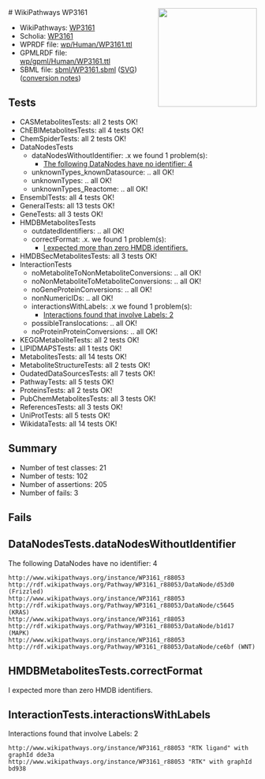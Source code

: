 <img style="float: right; width: 200px" src="../logo.png" />
# WikiPathways WP3161

* WikiPathways: [WP3161](https://identifiers.org/wikipathways:WP3161)
* Scholia: [WP3161](https://scholia.toolforge.org/wikipathways/WP3161)
* WPRDF file: [wp/Human/WP3161.ttl](../wp/Human/WP3161.ttl)
* GPMLRDF file: [wp/gpml/Human/WP3161.ttl](../wp/gpml/Human/WP3161.ttl)
* SBML file: [sbml/WP3161.sbml](../sbml/WP3161.sbml) ([SVG](../sbml/WP3161.svg)) ([conversion notes](../sbml/WP3161.txt))

## Tests
* CASMetabolitesTests: all 2 tests OK!
* ChEBIMetabolitesTests: all 4 tests OK!
* ChemSpiderTests: all 2 tests OK!
* DataNodesTests
    * dataNodesWithoutIdentifier: .x we found 1 problem(s):
        * [The following DataNodes have no identifier: 4](#d2d32fa3)
    * unknownTypes_knownDatasource: .. all OK!
    * unknownTypes: .. all OK!
    * unknownTypes_Reactome: .. all OK!
* EnsemblTests: all 4 tests OK!
* GeneralTests: all 13 tests OK!
* GeneTests: all 3 tests OK!
* HMDBMetabolitesTests
    * outdatedIdentifiers: .. all OK!
    * correctFormat: .x. we found 1 problem(s):
        * [I expected more than zero HMDB identifiers.](#ad154c1e)
* HMDBSecMetabolitesTests: all 3 tests OK!
* InteractionTests
    * noMetaboliteToNonMetaboliteConversions: .. all OK!
    * noNonMetaboliteToMetaboliteConversions: .. all OK!
    * noGeneProteinConversions: .. all OK!
    * nonNumericIDs: .. all OK!
    * interactionsWithLabels: .x we found 1 problem(s):
        * [Interactions found that involve Labels: 2](#630d2679)
    * possibleTranslocations: .. all OK!
    * noProteinProteinConversions: .. all OK!
* KEGGMetaboliteTests: all 2 tests OK!
* LIPIDMAPSTests: all 1 tests OK!
* MetabolitesTests: all 14 tests OK!
* MetaboliteStructureTests: all 2 tests OK!
* OudatedDataSourcesTests: all 7 tests OK!
* PathwayTests: all 5 tests OK!
* ProteinsTests: all 2 tests OK!
* PubChemMetabolitesTests: all 3 tests OK!
* ReferencesTests: all 3 tests OK!
* UniProtTests: all 5 tests OK!
* WikidataTests: all 14 tests OK!


## Summary

* Number of test classes: 21
* Number of tests: 102
* Number of assertions: 205
* Number of fails: 3

## Fails

<a name="d2d32fa3" />

## DataNodesTests.dataNodesWithoutIdentifier

The following DataNodes have no identifier: 4
```
http://www.wikipathways.org/instance/WP3161_r88053 http://rdf.wikipathways.org/Pathway/WP3161_r88053/DataNode/d53d0 (Frizzled)
http://www.wikipathways.org/instance/WP3161_r88053 http://rdf.wikipathways.org/Pathway/WP3161_r88053/DataNode/c5645 (KRAS)
http://www.wikipathways.org/instance/WP3161_r88053 http://rdf.wikipathways.org/Pathway/WP3161_r88053/DataNode/b1d17 (MAPK)
http://www.wikipathways.org/instance/WP3161_r88053 http://rdf.wikipathways.org/Pathway/WP3161_r88053/DataNode/ce6bf (WNT)
```

<a name="ad154c1e" />

## HMDBMetabolitesTests.correctFormat

I expected more than zero HMDB identifiers.
<a name="630d2679" />

## InteractionTests.interactionsWithLabels

Interactions found that involve Labels: 2
```
http://www.wikipathways.org/instance/WP3161_r88053 "RTK ligand" with graphId dde3a
http://www.wikipathways.org/instance/WP3161_r88053 "RTK" with graphId bd938
```

